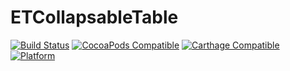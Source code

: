 # ETCollapsableTable
[![Build Status](https://travis-ci.org/EugeneTrapeznikov/ETCollapsableTable.svg?branch=master)](https://travis-ci.org/EugeneTrapeznikov/ETCollapsableTable)
[![CocoaPods Compatible](https://img.shields.io/cocoapods/v/ETCollapsableTable.svg)](https://img.shields.io/cocoapods/v/ETCollapsableTable.svg)
[![Carthage Compatible](https://img.shields.io/badge/Carthage-compatible-4BC51D.svg?style=flat)](https://github.com/Carthage/Carthage)
[![Platform](https://img.shields.io/cocoapods/p/ETCollapsableTable.svg?style=flat)](http://cocoadocs.org/docsets/ETCollapsableTable)
